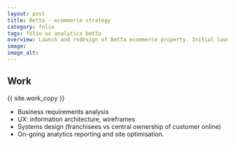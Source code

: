 ```yaml
---
layout: post
title: Betta - ecommerce strategy
category: folio
tags: folio ux analytics betta
overview: Launch and redesign of Betta ecommerce property. Initial launch to prove ecommerce viability within the business and subsequently relaunch with a more robust infrastructure.
image:
image_alt:
---
```


## Work

{{ site.work_copy }}

* Business requirements analysis
* UX: information architecture, wireframes
* Systems design (franchisees vs central ownership of customer online)
* On-going analytics reporting and site optimisation.

